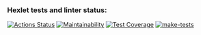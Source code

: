 ### Hexlet tests and linter status:
[![Actions Status](https://github.com/FeoktistovAE/python-project-lvl2/workflows/hexlet-check/badge.svg)](https://github.com/FeoktistovAE/python-project-lvl2/actions)
[![Maintainability](https://api.codeclimate.com/v1/badges/8ac0337820229d3a6e16/maintainability)](https://codeclimate.com/github/FeoktistovAE/python-project-lvl2/maintainability)
[![Test Coverage](https://api.codeclimate.com/v1/badges/8ac0337820229d3a6e16/test_coverage)](https://codeclimate.com/github/FeoktistovAE/python-project-lvl2/test_coverage)
[![make-tests](https://github.com/FeoktistovAE/python-project-lvl2/actions/workflows/hexlet-tests.yml/badge.svg)](https://github.com/FeoktistovAE/python-project-lvl2/actions/workflows/hexlet-tests.yml)